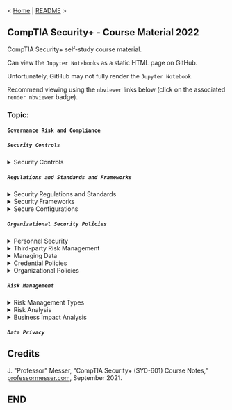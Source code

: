 < [Home](https://github.com/SeanOhAileasa) | [README](https://github.com/SeanOhAileasa/syp-governance-risk-and-compliance/blob/main/README.md) >

## CompTIA Security+ - Course Material 2022

CompTIA Security+ self-study course material.

Can view the ``Jupyter Notebooks`` as a static HTML page on GitHub.

Unfortunately, GitHub may not fully render the ``Jupyter Notebook``.

Recommend viewing using the ``nbviewer`` links below (click on the associated ``render nbviewer`` badge).

### Topic:

#### ``Governance Risk and Compliance``

##### ``Security Controls``

<details close>
    <summary>Security Controls</summary>

- [Security Controls](https://nbviewer.org/github/SeanOhAileasa/syp-governance-risk-and-compliance/blob/main/rc/security-controls/syp-security-controls.ipynb#a) <br/>
</details>

##### ``Regulations and Standards and Frameworks``

<details close>
    <summary>Security Regulations and Standards</summary>

- [Security Regulations and Standards](https://nbviewer.org/github/SeanOhAileasa/syp-governance-risk-and-compliance/blob/main/rc/regulations-and-standards-and-frameworks/syp-security-regulations-and-standards.ipynb#a) <br/>
</details>

<details close>
    <summary>Security Frameworks</summary>

- [Security Frameworks](https://nbviewer.org/github/SeanOhAileasa/syp-governance-risk-and-compliance/blob/main/rc/regulations-and-standards-and-frameworks/syp-security-frameworks.ipynb#a) <br/>
</details>

<details close>
    <summary>Secure Configurations</summary>

- [Secure Configurations](https://nbviewer.org/github/SeanOhAileasa/syp-governance-risk-and-compliance/blob/main/rc/regulations-and-standards-and-frameworks/syp-secure-configurations.ipynb#a) <br/>
</details>

##### ``Organizational Security Policies``

<details close>
    <summary>Personnel Security</summary>

- [Personnel Security](https://nbviewer.org/github/SeanOhAileasa/syp-governance-risk-and-compliance/blob/main/rc/organizational-security-policies/syp-personnel-security.ipynb#a) <br/>
</details>

<details close>
    <summary>Third-party Risk Management</summary>

- [Third-party Risk Management](https://nbviewer.org/github/SeanOhAileasa/syp-governance-risk-and-compliance/blob/main/rc/organizational-security-policies/syp-third-party-risk-management.ipynb#a) <br/>
</details>

<details close>
    <summary>Managing Data</summary>

- [Managing Data](https://nbviewer.org/github/SeanOhAileasa/syp-governance-risk-and-compliance/blob/main/rc/organizational-security-policies/syp-managing-data.ipynb#a) <br/>
</details>

<details close>
    <summary>Credential Policies</summary>

- [Credential Policies](https://nbviewer.org/github/SeanOhAileasa/syp-governance-risk-and-compliance/blob/main/rc/organizational-security-policies/syp-credential-policies.ipynb#a) <br/>
</details>

<details close>
    <summary>Organizational Policies</summary>

- [Organizational Policies](https://nbviewer.org/github/SeanOhAileasa/syp-governance-risk-and-compliance/blob/main/rc/organizational-security-policies/syp-organizational-policies.ipynb#a) <br/>
</details>

##### ``Risk Management``

<details close>
    <summary>Risk Management Types</summary>

- [Risk Management Types](https://nbviewer.org/github/SeanOhAileasa/syp-governance-risk-and-compliance/blob/main/rc/risk-management/syp-risk-management-types.ipynb#a) <br/>
</details>

<details close>
    <summary>Risk Analysis</summary>

- [Risk Analysis](https://nbviewer.org/github/SeanOhAileasa/syp-governance-risk-and-compliance/blob/main/rc/risk-management/syp-risk-analysis.ipynb#a) <br/>
</details>

<details close>
    <summary>Business Impact Analysis</summary>

- [Business Impact Analysis](https://nbviewer.org/github/SeanOhAileasa/syp-governance-risk-and-compliance/blob/main/rc/risk-management/syp-business-impact-analysis.ipynb#a) <br/>
</details>

##### ``Data Privacy``

## Credits

J. "Professor" Messer, "CompTIA Security+ (SY0-601) Course Notes," [professormesser.com](https://web.archive.org/web/20220521181010/https://www.professormesser.com/security-plus/sy0-601/sy0-601-video/sy0-601-comptia-security-plus-course/), September 2021.

## END